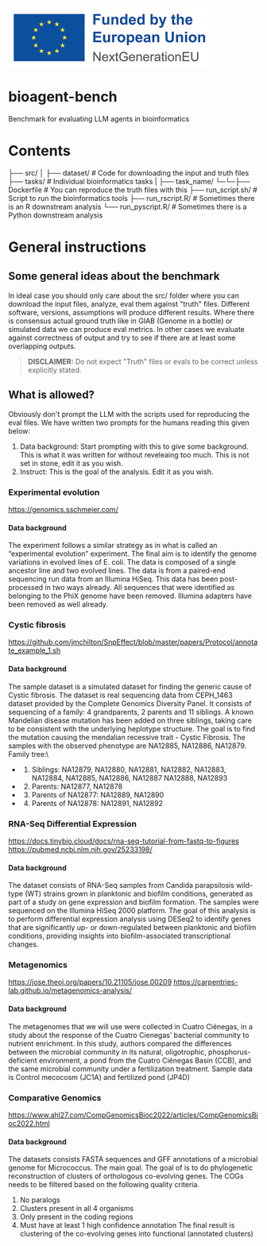 ![Funded by Next Gen EU](image.png)

# bioagent-bench
Benchmark for evaluating LLM agents in bioinformatics

# Contents
├── src/
│ ├── dataset/ # Code for downloading the input and truth files
├── tasks/ # Individual bioinformatics tasks
| ├── task_name/
└─└─├── Dockerfile # You can reproduce the truth files with this
    ├── run_script.sh/ # Script to run the bioinformatics tools 
    ├── run_rscript.R/ # Sometimes there is an R downstream analysis
    └── run_pyscript.R/ # Sometimes there is a Python downstream analysis

# General instructions
## Some general ideas about the benchmark
In ideal case you should only care about the src/ folder where you can download the input files, analyze,
eval them against "truth" files. Different software, versions, assumptions will produce different results.
Where there is consensus actual ground truth like in GIAB (Genome in a bottle) or simulated data we can 
produce eval metrics. In other cases we evaluate against correctness of output and try to see if there are 
at least some overlapping outputs. 
> **DISCLAIMER:** Do not expect "Truth" files or evals to be correct unless explicitly stated.

## What is allowed?
Obviously don't prompt the LLM with the scripts used for reproducing the eval files. We have written two
prompts for the humans reading this given below:
1. Data background: Start prompting with this to give some background. This is what it was written
for without reveleaing too much. This is not set in stone, edit it as you wish.
2. Instruct: This is the goal of the analysis. Edit it as you wish.

### Experimental evolution
https://genomics.sschmeier.com/
#### Data background
 The experiment follows a similar strategy as in what is called an “experimental evolution” experiment. The final aim is to identify the genome variations in evolved lines of E. coli. The data is composed of a single ancestor line and two evolved lines. The data is from a paired-end sequencing run data from an Illumina HiSeq. This data has been post-processed in two ways already. All sequences that were identified as belonging to the PhiX genome have been removed. Illumina adapters have been removed as well already.

### Cystic fibrosis
https://github.com/jmchilton/SnpEffect/blob/master/papers/Protocol/annotate_example_1.sh
#### Data background
The sample dataset is a simulated dataset for finding the generic cause of Cystic fibrosis. The dataset is real sequencing data from CEPH_1463 dataset provided by the Complete Genomics Diversity Panel. It consists of sequencing of a family: 4 grandparents, 2 parents and 11 siblings. A known Mandelian disease mutation has been added on three siblings, taking care to be consistent with the underlying heplotype structure. The goal is to find the mutation causing the mendalian recessive trait - Cystic Fibrosis. The samples with the observed phenotype are
NA12885, NA12886, NA12879.
Family tree:\
* 1. Siblings: NA12879, NA12880, NA12881, NA12882, NA12883, NA12884, NA12885, NA12886, NA12887 NA12888, NA12893
* 2. Parents: NA12877, NA12878
* 3. Parents of NA12877: NA12889, NA12890
* 4. Parents of NA12878: NA12891, NA12892

### RNA-Seq Differential Expression 
https://docs.tinybio.cloud/docs/rna-seq-tutorial-from-fastq-to-figures
https://pubmed.ncbi.nlm.nih.gov/25233198/
#### Data background
The dataset consists of RNA-Seq samples from Candida parapsilosis wild-type (WT) strains grown in planktonic and biofilm conditions, generated as part of a study on gene expression and biofilm formation. The samples were sequenced on the Illumina HiSeq 2000 platform. The goal of this analysis is to perform differential expression analysis using DESeq2 to identify genes that are significantly up- or down-regulated between planktonic and biofilm conditions, providing insights into biofilm-associated transcriptional changes.

### Metagenomics
https://jose.theoj.org/papers/10.21105/jose.00209
https://carpentries-lab.github.io/metagenomics-analysis/
#### Data background
The metagenomes that we will use were collected in Cuatro Ciénegas, in a study about the response of the Cuatro Cienegas’ bacterial community to nutrient enrichment. In this study, authors compared the differences between the microbial community in its natural, oligotrophic, phosphorus-deficient environment, a pond from the Cuatro Ciénegas Basin (CCB), and the same microbial community under a fertilization treatment. Sample data is Control mecocosm (JC1A) and fertilized pond (JP4D)

### Comparative Genomics
https://www.ahl27.com/CompGenomicsBioc2022/articles/CompGenomicsBioc2022.html

#### Data background
The datasets consists FASTA sequences and GFF annotations of a microbial genome for Micrococcus. The main goal. The goal of is to do phylogenetic reconstruction of clusters of orthologous co-evolving genes. The COGs needs to be filtered based on the following quality criteria.
1. No paralogs
2. Clusters present in all 4 organisms
3. Only present in the coding regions
4. Must have at least 1 high confidence annotation
The final result is clustering of the co-evolving genes into functional (annotated clusters)